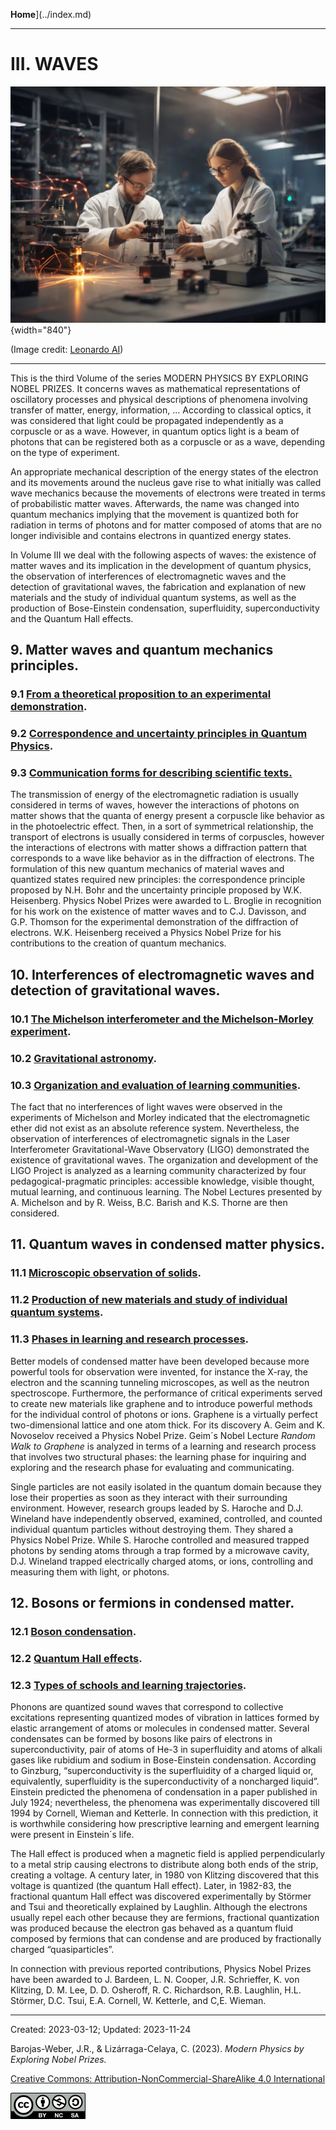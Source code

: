 **Home**](../index.md)

***

# III.  WAVES

![Waves](../figs/Leonardo_Diffusion_Waves.jpg){width="840"}

(Image credit: [Leonardo AI](https://leonardo.ai/))

***

This is the third Volume of the series MODERN PHYSICS BY EXPLORING NOBEL PRIZES. It concerns waves as mathematical representations of oscillatory processes and physical descriptions of phenomena involving transfer of matter, energy, information, … According to classical optics, it was considered that light could be propagated independently as a corpuscle or as a wave. However, in quantum optics light is a beam of photons that can be registered both as a corpuscle or as a wave, depending on the type of experiment.

An appropriate mechanical description of the energy states of the electron and its movements around the nucleus gave rise to what initially was called wave mechanics because the movements of electrons were treated in terms of probabilistic matter waves. Afterwards, the name was changed into quantum mechanics implying that the movement is quantized both for radiation in terms of photons and for matter composed of atoms that are no longer indivisible and contains electrons in quantized energy states.

In Volume III we deal with the following aspects of waves: the existence of matter waves and its implication in the development of quantum physics, the observation of interferences of electromagnetic waves and the detection of gravitational waves, the fabrication and explanation of new materials and the study of individual quantum systems, as well as the production of Bose-Einstein condensation, superfluidity, superconductivity and the Quantum Hall effects.

## 9.   Matter waves and quantum mechanics principles.
### 9.1 [From a theoretical proposition to an experimental demonstration](vol-III-chap-9-sect-1.md).
### 9.2  [Correspondence and uncertainty principles in Quantum Physics](vol-III-chap-9-sect-2.md).
### 9.3  [Communication forms for describing scientific texts.](vol-III-chap-9-sect-3.md)

The transmission of energy of the electromagnetic radiation is usually considered in terms of waves, however the interactions of photons on matter shows that the quanta of energy present a corpuscle like behavior as in the photoelectric effect. Then, in a sort of symmetrical relationship, the transport of electrons is usually considered in terms of corpuscles, however the interactions of electrons with matter shows a diffraction pattern that corresponds to a wave like behavior as in the diffraction of electrons. The formulation of this new quantum mechanics of material waves and quantized states required new principles: the correspondence principle proposed by N.H. Bohr and the uncertainty principle proposed by W.K. Heisenberg. Physics Nobel Prizes were awarded to L. Broglie in recognition for his work on the existence of matter waves and to C.J. Davisson, and G.P. Thomson for the experimental demonstration of the diffraction of electrons. W.K. Heisenberg received a Physics Nobel Prize for his contributions to the creation of quantum mechanics.

## 10. Interferences of electromagnetic waves and detection of gravitational waves.
### 10.1  [The Michelson interferometer and the Michelson-Morley experiment](vol-III-chap-10-sect-1.md).
### 10.2  [Gravitational astronomy](vol-III-chap-10-sect-2.md).
### 10.3  [Organization and evaluation of learning communities](vol-III-chap-10-sect-3.md).

The fact that no interferences of light waves were observed in the experiments of Michelson and Morley indicated that the electromagnetic ether did not exist as an absolute reference system. Nevertheless, the observation of interferences of electromagnetic signals in the Laser Interferometer Gravitational-Wave Observatory (LIGO) demonstrated the existence of gravitational waves. The organization and development of the LIGO Project is analyzed as a learning community characterized by four pedagogical-pragmatic principles: accessible knowledge, visible thought, mutual learning, and continuous learning. The Nobel Lectures presented by A. Michelson and by R. Weiss, B.C. Barish and K.S. Thorne are then considered.
       
## 11.  Quantum waves in condensed matter physics.
### 11.1  [Microscopic observation of solids](vol-III-chap-11-sect-1.md).
### 11.2  [Production of new materials and study of individual quantum systems](vol-III-chap-11-sect-2.md).
### 11.3  [Phases in learning and research processes](vol-III-chap-11-sect-3.md).

Better models of condensed matter have been developed because more powerful tools for observation were invented, for instance the X-ray, the electron and the scanning tunneling microscopes, as well as the neutron spectroscope. Furthermore, the performance of critical experiments served to create new materials like graphene and to introduce powerful methods for the individual control of photons or ions. Graphene is a virtually perfect two-dimensional lattice and one atom thick. For its discovery A. Geim and K. Novoselov received a Physics Nobel Prize. Geim´s Nobel Lecture *Random Walk to Graphene* is analyzed in terms of a learning and research process that involves two structural phases: the learning phase for inquiring and exploring and the research phase for evaluating and communicating. 

Single particles are not easily isolated in the quantum domain because they lose their properties as soon as they interact with their surrounding environment. However, research groups leaded by S. Haroche and D.J. Wineland have independently observed, examined, controlled, and counted individual quantum particles without destroying them. They shared a Physics Nobel Prize. While S. Haroche controlled and measured trapped photons by sending atoms through a trap formed by a microwave cavity, D.J. Wineland trapped electrically charged atoms, or ions, controlling and measuring them with light, or photons.
        
## 12.  Bosons or fermions in condensed matter.
### 12.1 [Boson condensation](vol-III-chap-12-sect-1.md).
### 12.2  [Quantum Hall effects](vol-III-chap-12-sect-2.md).
### 12.3  [Types of schools and learning trajectories](vol-III-chap-12-sect-3.md).

Phonons are quantized sound waves that correspond to collective excitations representing quantized modes of vibration in lattices formed by elastic arrangement of atoms or molecules in condensed matter. Several condensates can be formed by bosons like pairs of electrons in superconductivity, pair of atoms of He-3 in superfluidity and atoms of alkali gases like rubidium and sodium in Bose-Einstein condensation. According to Ginzburg, “superconductivity is the superfluidity of a charged liquid or, equivalently, superfluidity is the superconductivity of a noncharged liquid”. Einstein predicted the phenomena of condensation in a paper published in July 1924; nevertheless, the phenomena was experimentally discovered till 1994 by Cornell, Wieman and Ketterle. In connection with this prediction, it is worthwhile considering how prescriptive learning and emergent learning were present in Einstein´s life.

The Hall effect is produced when a magnetic field is applied perpendicularly to a metal strip causing electrons to distribute along both ends of the strip, creating a voltage. A century later, in 1980 von Klitzing discovered that this voltage is quantized (the quantum Hall effect). Later, in 1982-83, the fractional quantum Hall effect was discovered experimentally by Störmer and Tsui and theoretically explained by Laughlin. Although the electrons usually repel each other because they are fermions, fractional quantization was produced because the electron gas behaved as a quantum fluid composed by fermions that can condense and are produced by fractionally charged “quasiparticles”.

In connection with previous reported contributions, Physics Nobel Prizes have been awarded to J. Bardeen, L. N. Cooper, J.R. Schrieffer, K. von Klitzing, D. M. Lee, D. D. Osheroff, R. C. Richardson, R.B. Laughlin, H.L. Störmer, D.C. Tsui, E.A. Cornell, W. Ketterle, and C,E. Wieman.

***

Created: 2023-03-12; Updated: 2023-11-24 

Barojas-Weber, J.R., & Lizárraga-Celaya, C. (2023).
_Modern Physics by Exploring Nobel Prizes._

[Creative Commons:  Attribution-NonCommercial-ShareAlike 4.0 International](https://creativecommons.org/licenses/by-nc-sa/4.0/legalcode)

![CC](../figs/cc-by-nc-sa_icon.png)



